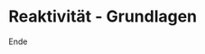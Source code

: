 # Reaktivität - Grundlagen

<ApiSwitch>

<ApiSlots>

<OptionsSlot></OptionsSlot>
</ApiSlots>

</ApiSwitch>

Ende
